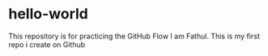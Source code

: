 # hello-world
This repository is for practicing the GitHub Flow
I am Fathul. This is my first repo i create on Github
